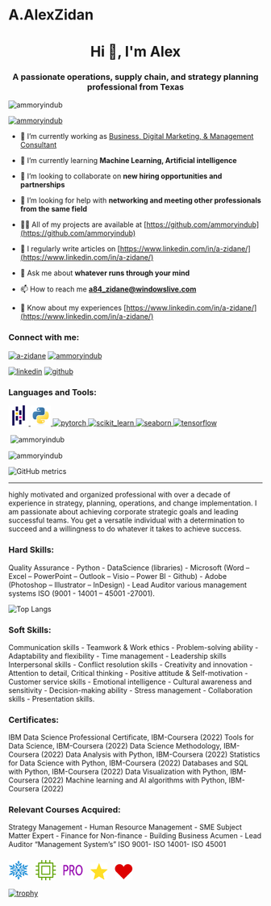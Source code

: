 # A.AlexZidan

<h1 align="center">Hi 👋, I'm Alex</h1>
<h3 align="center">A passionate operations, supply chain, and strategy planning professional from Texas</h3>

<p align="left"> <img src="https://komarev.com/ghpvc/?username=ammoryindub&label=Profile%20views&color=0e75b6&style=flat" alt="ammoryindub" /> </p>

<p align="left"> <a href="https://github.com/ryo-ma/github-profile-trophy"><img src="https://github-profile-trophy.vercel.app/?username=ammoryindub" alt="ammoryindub" /></a> </p>



- 🔭 I’m currently working as [Business, Digital Marketing, & Management Consultant](https://github.com/ammoryindub?tab=repositories)

- 🌱 I’m currently learning **Machine Learning, Artificial intelligence**

- 👯 I’m looking to collaborate on **new hiring opportunities and partnerships**

- 🤝 I’m looking for help with **networking and meeting other professionals from the same field**

- 👨‍💻 All of my projects are available at [https://github.com/ammoryindub](https://github.com/ammoryindub)

- 📝 I regularly write articles on [https://www.linkedin.com/in/a-zidane/](https://www.linkedin.com/in/a-zidane/)

- 💬 Ask me about **whatever runs through your mind**

- 📫 How to reach me **a84_zidane@windowslive.com**

- 📄 Know about my experiences [https://www.linkedin.com/in/a-zidane/](https://www.linkedin.com/in/a-zidane/)

<h3 align="left">Connect with me:</h3>
<p align="left">
<a href="https://linkedin.com/in/a-zidane" target="blank"><img align="center" src="https://raw.githubusercontent.com/rahuldkjain/github-profile-readme-generator/master/src/images/icons/Social/linked-in-alt.svg" alt="a-zidane" height="30" width="40" /></a>
<a href="https://kaggle.com/ammoryindub" target="blank"><img align="center" src="https://raw.githubusercontent.com/rahuldkjain/github-profile-readme-generator/master/src/images/icons/Social/kaggle.svg" alt="ammoryindub" height="30" width="40" /></a>
 
</p>

[<img src='https://cdn.jsdelivr.net/npm/simple-icons@3.0.1/icons/linkedin.svg' alt='linkedin' height='40'>](https://www.linkedin.com/in/https://www.linkedin.com/in/a-zidane//)
[<img src='https://cdn.jsdelivr.net/npm/simple-icons@3.0.1/icons/github.svg' alt='github' height='40'>](https://github.com/ammoryindub) 

<h3 align="left">Languages and Tools:</h3>
<p align="left"> <a href="https://pandas.pydata.org/" target="_blank" rel="noreferrer"> <img src="https://raw.githubusercontent.com/devicons/devicon/2ae2a900d2f041da66e950e4d48052658d850630/icons/pandas/pandas-original.svg" alt="pandas" width="40" height="40"/> </a> <a href="https://www.python.org" target="_blank" rel="noreferrer"> <img src="https://raw.githubusercontent.com/devicons/devicon/master/icons/python/python-original.svg" alt="python" width="40" height="40"/> </a> <a href="https://pytorch.org/" target="_blank" rel="noreferrer"> <img src="https://www.vectorlogo.zone/logos/pytorch/pytorch-icon.svg" alt="pytorch" width="40" height="40"/> </a> <a href="https://scikit-learn.org/" target="_blank" rel="noreferrer"> <img src="https://upload.wikimedia.org/wikipedia/commons/0/05/Scikit_learn_logo_small.svg" alt="scikit_learn" width="40" height="40"/> </a> <a href="https://seaborn.pydata.org/" target="_blank" rel="noreferrer"> <img src="https://seaborn.pydata.org/_images/logo-mark-lightbg.svg" alt="seaborn" width="40" height="40"/> </a> <a href="https://www.tensorflow.org" target="_blank" rel="noreferrer"> <img src="https://www.vectorlogo.zone/logos/tensorflow/tensorflow-icon.svg" alt="tensorflow" width="40" height="40"/> </a> </p>



<p>&nbsp;<img align="center" src="https://github-readme-stats.vercel.app/api?username=ammoryindub&show_icons=true&locale=en" alt="ammoryindub" /></p>

<p><img align="center" src="https://github-readme-streak-stats.herokuapp.com/?user=ammoryindub&" alt="ammoryindub" /></p>


![GitHub metrics](https://metrics.lecoq.io/ammoryindub)  

------------------------------------------------------------------------------------------------

 


  



highly motivated and organized professional with over a decade of experience in strategy, planning, operations, and change implementation. I am passionate about achieving corporate strategic goals and leading successful teams.
You get a versatile individual with a determination to succeed and a willingness to do whatever it takes to achieve success.



### Hard Skills: ###
 Quality Assurance - Python - DataScience (libraries) - Microsoft (Word – Excel – PowerPoint – Outlook – Visio – Power BI - Github) - Adobe (Photoshop – Illustrator – InDesign) - Lead Auditor various management systems ISO (9001 - 14001 – 45001 -27001).

![Top Langs](https://github-readme-stats.vercel.app/api/top-langs/?username=ammoryindub&langs_count=8)



### Soft Skills: ###
Communication skills - Teamwork & Work ethics - Problem-solving ability - Adaptability and flexibility - Time management - Leadership skills
Interpersonal skills - Conflict resolution skills - Creativity and innovation - Attention to detail, Critical thinking - Positive attitude & Self-motivation - Customer service skills - Emotional intelligence - Cultural awareness and sensitivity - Decision-making ability - Stress management - Collaboration skills - Presentation skills.


### Certificates: ###
IBM Data Science Professional Certificate, IBM-Coursera (2022)
Tools for Data Science, IBM-Coursera (2022)
Data Science Methodology, IBM-Coursera (2022)
Data Analysis with Python, IBM-Coursera (2022)
Statistics for Data Science with Python, IBM-Coursera (2022)
Databases and SQL with Python, IBM-Coursera (2022)
Data Visualization with Python, IBM-Coursera (2022)
Machine learning and AI algorithms with Python, IBM-Coursera (2022)


### Relevant Courses Acquired: ###
Strategy Management - 
Human Resource Management - 
SME Subject Matter Expert - 
Finance for Non-finance  - 
Building Business Acumen - 
Lead Auditor “Management System’s” ISO 9001- ISO 14001- ISO 45001 

###









<a href='https://archiveprogram.github.com/'><img src='https://raw.githubusercontent.com/acervenky/animated-github-badges/master/assets/acbadge.gif' width='40' height='40'></a> <a href='https://docs.github.com/en/developers'><img src='https://raw.githubusercontent.com/acervenky/animated-github-badges/master/assets/devbadge.gif' width='40' height='40'></a> <a href='https://github.com/pricing'><img src='https://raw.githubusercontent.com/acervenky/animated-github-badges/master/assets/pro.gif' width='40' height='40'></a> <a href='https://stars.github.com/'><img src='https://raw.githubusercontent.com/acervenky/animated-github-badges/master/assets/starbadge.gif' width='35' height='35'></a> <a href='https://docs.github.com/en/github/supporting-the-open-source-community-with-github-sponsors'><img src='https://raw.githubusercontent.com/acervenky/animated-github-badges/master/assets/sponsorbadge.gif' width='35' height='35'></a> 




[![trophy](https://github-profile-trophy.vercel.app/?username=ammoryindub&no-frame=true&no-bg=true&theme=gruvbox&column=4&margin-w=15&margin-h=15)](https://github.com/ryo-ma/github-profile-trophy)





 
